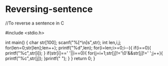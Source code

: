# Reversing-sentence
//To reverse a sentence in C


#include <stdio.h>

int main() {
	char str[100];
	scanf("%[^\n]s",str);
	int len,i,j;
	for(len=0;str[len];len++);
	printf("%d",len);
	for(i=len;i>=0;i--){
	    if(i==0){
	        printf("%c",str[i]);
	    }
	    if(str[i]==' '||i==0){
	        for(j=i+1;str[j]!='\0'&&str[j]!=' ';j++){
	            printf("%c",str[j]);
	        }printf(" ");
	    }
	}
	return 0;
}
